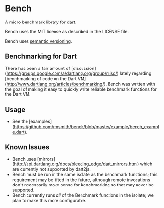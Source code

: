 Bench
=====

A micro benchmark library for [dart](http://www.dartlang.org/).

Bench uses the MIT license as described in the LICENSE file.

Bench uses [semantic versioning](http://semver.org/).

Benchmarking for Dart
---------------------

There has been a fair amount of [discussion]
(https://groups.google.com/a/dartlang.org/group/misc/) lately regarding 
[benchmarking of code on the Dart VM]
(http://www.dartlang.org/articles/benchmarking/).  Bench was written with
the goal of making it easy to quickly write reliable benchmark functions for
the Dart VM.

Usage
-----

- See the [examples]
(https://github.com/rmsmith/bench/blob/master/example/bench_example.dart).

Known Issues
------------

- Bench uses [mirrors]
(http://api.dartlang.org/docs/bleeding_edge/dart_mirrors.html) which are 
currently not supported by dart2js.
- Bench must be run in the same isolate as the benchmark functions; this
requirement may be lifted in the future, although remote invocations don't
necessarily make sense for benchmarking so that may never be supported.
- Bench currently runs *all* of the Benchmark functions in the isolate; we plan
to make this more configurable.
